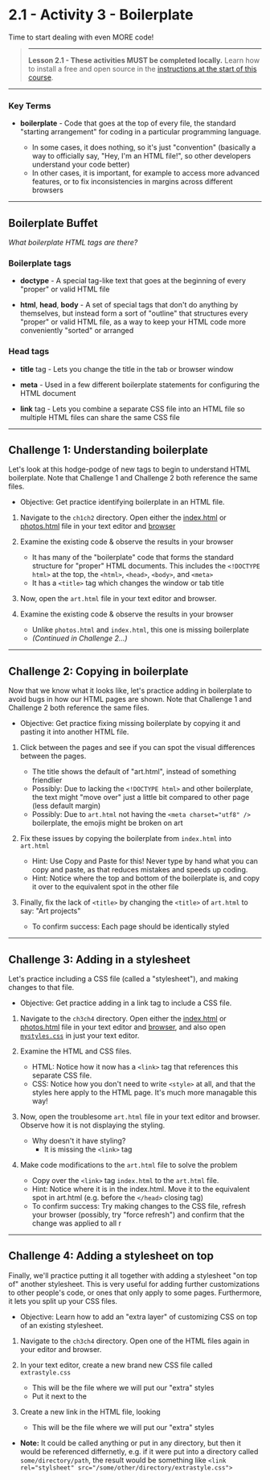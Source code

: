 # 2.1 - Activity 3 - Boilerplate

Time to start dealing with even MORE code!

> ----
> **Lesson 2.1 - These activities MUST be completed locally.** Learn how to
> install a free and open source in the [instructions at the start of this
> course](../../).


----------------


### Key Terms

- **boilerplate** - Code that goes at the top of every file, the standard
  "starting arrangement" for coding in a particular programming language.

    -  In some cases, it does nothing, so it's just "convention" (basically a
       way to officially say, "Hey, I'm an HTML file!", so other developers
       understand your code better)
    -  In other cases, it is important, for example to access more advanced
       features, or to fix inconsistencies in margins across different browsers


----------------


Boilerplate Buffet
---------------------


*What boilerplate HTML tags are there?*

### Boilerplate tags

- **doctype** - A special tag-like text that goes at the beginning of every
  "proper" or valid HTML file

- **html**, **head**, **body** - A set of special tags that don't do anything
  by themselves, but instead form a sort of "outline" that structures every
  "proper" or valid HTML file, as a way to keep your HTML code more
  conveniently "sorted" or arranged

### Head tags

- **title** tag - Lets you change the title in the tab or
  browser window

- **meta** - Used in a few different boilerplate statements for configuring the
  HTML document

- **link** tag - Lets you combine a separate CSS file into an
  HTML file so multiple HTML files can share the same CSS file



----------------------------------



Challenge 1: Understanding boilerplate
----------------------------------

Let's look at this hodge-podge of new tags to begin to understand HTML
boilerplate. Note that Challenge 1 and Challenge 2 both reference the same
files.

* Objective: Get practice identifying boilerplate in an HTML file.

1. Navigate to the `ch1ch2` directory. Open either the [index.html](./ch1ch2/index.html) or
[photos.html](./ch1ch2/photos.html) file in your text editor and
[browser](../act3/ch1ch2/index.html)

4. Examine the existing code & observe the results in your browser
    - It has many of the "boilerplate" code that forms the standard structure
      for "proper" HTML documents. This includes the `<!DOCTYPE html>` at the
      top, the `<html>`, `<head>`, `<body>`, and `<meta>`
    - It has a `<title>` tag which changes the window or tab title

3. Now, open the `art.html` file in your text editor and browser.

4. Examine the existing code & observe the results in your browser
    - Unlike `photos.html` and `index.html`, this one is missing boilerplate
    - _(Continued in Challenge 2...)_

-----------------


Challenge 2: Copying in boilerplate
----------------------------------

Now that we know what it looks like, let's practice adding in boilerplate to
avoid bugs in how our HTML pages are shown.  Note that Challenge 1 and
Challenge 2 both reference the same files.

* Objective: Get practice fixing missing boilerplate by copying it and pasting
  it into another HTML file.

1. Click between the pages and see if you can spot the visual differences
between the pages.
    - The title shows the default of "art.html", instead of something
      friendlier
    - Possibly: Due to lacking the `<!DOCTYPE html>` and other boilerplate, the
      text might "move over" just a little bit compared to other page (less
      default margin)
    - Possibly: Due to `art.html` not having the `<meta charset="utf8" />`
      boilerplate, the emojis might be broken on  art

2. Fix these issues by copying the boilerplate from `index.html` into
`art.html`
    - Hint: Use Copy and Paste for this! Never type by hand what you can copy
      and paste, as that reduces mistakes and speeds up coding.
    - Hint: Notice where the top and bottom of the boilerplate is, and copy it
      over to the equivalent spot in the other file

3. Finally, fix the lack of `<title>` by changing the `<title>` of `art.html`
to say: "Art projects"
    - To confirm success: Each page should be identically styled



----------------------------------



Challenge 3: Adding in a stylesheet
------------------------------------

Let's practice including a CSS file (called a "stylesheet"), and making changes
to that file.

* Objective: Get practice adding in a link tag to include a CSS file.

1. Navigate to the `ch3ch4` directory. Open either the [index.html](./ch3ch4/index.html) or
[photos.html](./ch3ch4/photos.html) file in your text editor and
[browser](../act3/ch3ch4/index.html), and also open
[`mystyles.css`](../act3/ch3ch4/mystyles.css) in just your text editor.

2. Examine the HTML and CSS files.
    - HTML: Notice how it now has a `<link>` tag that references this separate
      CSS file.
    - CSS: Notice how you don't need to write `<style>` at all, and that the
      styles here apply to the HTML page. It's much more managable this way!

3. Now, open the troublesome `art.html` file in your text editor and browser.
Observe how it is not displaying the styling.
    - Why doesn't it have styling?
        - It is missing the `<link>` tag

4. Make code modifications to the `art.html` file to solve the problem
    - Copy over the `<link>` tag `index.html` to the `art.html` file.
    - Hint: Notice where it is in the index.html. Move it to the equivalent
      spot in art.html (e.g. before the `</head>` closing tag)
    - To confirm success: Try making changes to the CSS file, refresh your
      browser (possibly, try "force refresh") and confirm that the change was
      applied to all r


------------




Challenge 4: Adding a stylesheet on top
----------------------------------

Finally, we'll practice putting it all together with adding a stylesheet "on
top of" another stylesheet. This is very useful for adding further
customizations to other people's code, or ones that only apply to some pages.
Furthermore, it lets you split up your CSS files.

* Objective: Learn how to add an "extra layer" of customizing CSS on top of an
  existing stylesheet.


1. Navigate to the `ch3ch4` directory. Open one of the HTML files again in your
editor and browser.

2. In your text editor, create a new brand new CSS file called `extrastyle.css`
    - This will be the file where we will put our "extra" styles
    - Put it next to the 

3. Create a new link in the HTML file, looking
    - This will be the file where we will put our "extra" styles


- **Note:** It could be called anything or put in any directory, but then it
  would be referenced differnetly, e.g. if it were put into a directory called
  `some/directory/path`, the result would be something like `<link
  rel="stylsheet" src="/some/other/directory/extrastyle.css">`


